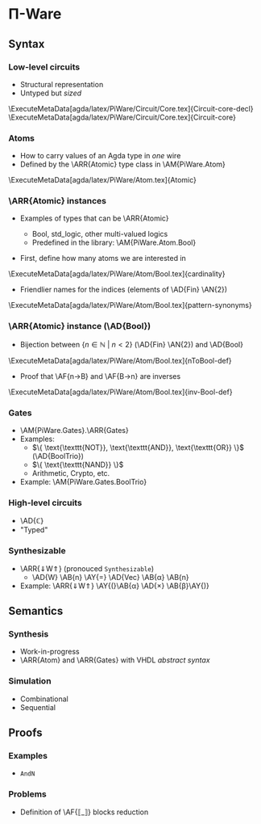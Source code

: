 Π-Ware
======

Syntax
------

### Low-level circuits ###

  * Structural representation
  * Untyped but _sized_

\ExecuteMetaData[agda/latex/PiWare/Circuit/Core.tex]{Circuit-core-decl}
\ExecuteMetaData[agda/latex/PiWare/Circuit/Core.tex]{Circuit-core}

### Atoms ###

  * How to carry values of an Agda type in _one_ wire
  * Defined by the \ARR{Atomic} type class in \AM{PiWare.Atom}

\ExecuteMetaData[agda/latex/PiWare/Atom.tex]{Atomic}

### \ARR{Atomic} instances ###

  * Examples of types that can be \ARR{Atomic}
      + Bool, std_logic, other multi-valued logics
      + Predefined in the library: \AM{PiWare.Atom.Bool}

  * First, define how many atoms we are interested in

\ExecuteMetaData[agda/latex/PiWare/Atom/Bool.tex]{cardinality}

  * Friendlier names for the indices (elements of \AD{Fin} \AN{2})

\ExecuteMetaData[agda/latex/PiWare/Atom/Bool.tex]{pattern-synonyms}

### \ARR{Atomic} instance (\AD{Bool}) ###

  * Bijection between $\{ n ∈ ℕ ~|~ n < 2 \}$ (\AD{Fin} \AN{2}) and \AD{Bool}

\ExecuteMetaData[agda/latex/PiWare/Atom/Bool.tex]{nToBool-def}

  * Proof that \AF{n→B} and \AF{B→n} are inverses

\ExecuteMetaData[agda/latex/PiWare/Atom/Bool.tex]{inv-Bool-def}

### Gates ###

  * \AM{PiWare.Gates}.\ARR{Gates}
  * Examples:
      + $\{ \text{\texttt{NOT}}, \text{\texttt{AND}}, \text{\texttt{OR}} \}$ (\AD{BoolTrio})
      + $\{ \text{\texttt{NAND}} \}$
      + Arithmetic, Crypto, etc.
  * Example: \AM{PiWare.Gates.BoolTrio}

### High-level circuits ###

  * \AD{ℂ}
  * "Typed"

### Synthesizable ###

  * \ARR{⇓W⇑} (pronouced `Synthesizable`)
      + \AD{W} \AB{n} \AY{=} \AD{Vec} \AB{α} \AB{n}
  * Example: \ARR{⇓W⇑} \AY{(}\AB{α} \AD{×} \AB{β}\AY{)}


Semantics
---------

### Synthesis ###

  * Work-in-progress
  * \ARR{Atom} and \ARR{Gates} with VHDL _abstract syntax_

### Simulation ###

  * Combinational
  * Sequential


Proofs
------

### Examples ###

  * `AndN`

### Problems ###

  * Definition of \AF{⟦\_⟧} blocks reduction


